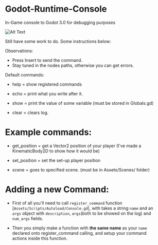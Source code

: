 # Godot-Runtime-Console
In-Game console to Godot 3.0 for debugging purposes

![Alt Text](https://i.imgur.com/Xk81Z67.png)

Still have some work to do. Some instructions below:

Observations:
- Press Insert to send the command.
- Stay tuned in the nodes paths, otherwise you can get errors.

Default commands:

- help = show registered commands

- echo <string> = print what you write after it.
  
- show <variable> = print the value of some variable (must be stored in Globals.gd)
  
- clear = clears log.

# Example commands:

- get_position = get a Vector2 position of your player (I've made a KinematicBody2D to show how it would be)

- set_position <Vector2 X Y> = set the set-up player position 

- scene <name> = goes to specified scene. (must be in Assets/Scenes/ folder)
  
# Adding a new Command:
  - First of all you'll need to call `register_command` function [`Assets/Scripts/Autoload/Console.gd`], with takes a string `name` and an `args` object with `description`, `args`(both to be showed on the log) and `num_args` fields.
  
  - Then you simply make a function with **the same name** as your `name` declared onto register_command calling, and setup your command actions inside this function.
  

